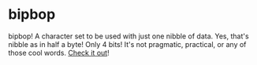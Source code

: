 # bipbop
bipbop! A character set to be used with just one nibble of data. Yes, that's nibble as in half a byte! Only 4 bits! It's not pragmatic, practical, or any of those cool words. <a href="https://github.com/JohnSpahr/bipbop/wiki">Check it out</a>!
